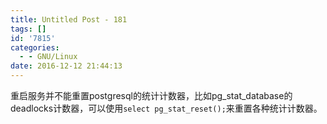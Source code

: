 ```yaml
---
title: Untitled Post - 181
tags: []
id: '7815'
categories:
  - - GNU/Linux
date: 2016-12-12 21:44:13
---
```


重启服务并不能重置postgresql的统计计数器，比如pg_stat_database的deadlocks计数器，可以使用`select pg_stat_reset();`来重置各种统计计数器。